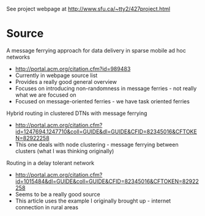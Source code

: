 See project webpage at http://www.sfu.ca/~tty2/427project.html

# Source #

A message ferrying approach for data delivery in sparse mobile ad hoc networks
  * http://portal.acm.org/citation.cfm?id=989483
  * Currently in webpage source list
  * Provides a really good general overview
  * Focuses on introducing non-randomness in message ferries - not really what we are focused on
  * Focused on message-oriented ferries - we have task oriented ferries

Hybrid routing in clustered DTNs with message ferrying
  * http://portal.acm.org/citation.cfm?id=1247694.1247710&coll=GUIDE&dl=GUIDE&CFID=82345016&CFTOKEN=82922258
  * This one deals with node clustering - message ferrying between clusters (what I was thinking originally)

Routing in a delay tolerant network
  * http://portal.acm.org/citation.cfm?id=1015484&dl=GUIDE&coll=GUIDE&CFID=82345016&CFTOKEN=82922258
  * Seems to be a really good source
  * This article uses the example I originally brought up - internet connection in rural areas